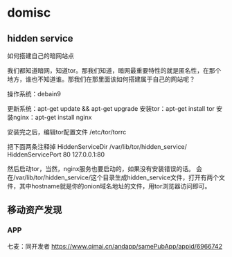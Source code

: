 # domisc
## hidden service
如何搭建自己的暗网站点

我们都知道暗网，知道tor。那我们知道，暗网最重要特性的就是匿名性，在那个地方，谁也不知道谁。那我们在那里面该如何搭建属于自己的网站呢？

操作系统：debain9

更新系统：apt-get update && apt-get upgrade
安装tor：apt-get install tor
安装nginx：apt-get install nginx

安装完之后，编辑tor配置文件
/etc/tor/torrc

把下面两条注释掉
HiddenServiceDir /var/lib/tor/hidden_service/
HiddenServicePort 80 127.0.0.1:80

然后启动tor，当然，nginx服务也要启动的，如果没有安装错误的话。
会在/var/lib/tor/hidden_service/这个目录生成hidden_service文件，打开有两个文件，其中hostname就是你的onion域名地址的文件，用tor浏览器访问即可。

## 移动资产发现
### APP
七麦：同开发者 https://www.qimai.cn/andapp/samePubApp/appid/6966742

